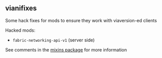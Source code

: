 ## vianifixes

Some hack fixes for mods to ensure they work with viaversion-ed clients

Hacked mods:

- `fabric-networking-api-v1` (server side)

See comments in the [mixins package](src/main/java/me/fallenbreath/vianifixes/mixins) for more information
